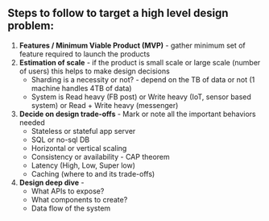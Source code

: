## Steps to follow to target a high level design problem:

1. **Features / Minimum Viable Product (MVP)** - gather minimum set of feature required to launch the products
2. **Estimation of scale** - if the product is small scale or large scale (number of users) this helps to make design decisions
    * Sharding is a necessity or not? - depend on the TB of data or not (1 machine handles 4TB of data)
    * System is Read heavy (FB post) or Write heavy (IoT, sensor based system) or Read + Write heavy (messenger)
3. **Decide on design trade-offs** - Mark or note all the important behaviors needed
    * Stateless or stateful app server
    * SQL or no-sql DB
    * Horizontal or vertical scaling
    * Consistency or availability - CAP theorem
    * Latency (High, Low, Super low)
    * Caching (where to and its trade-offs)
4. **Design deep dive** -
    * What APIs to expose?
    * What components to create?
    * Data flow of the system
